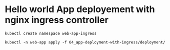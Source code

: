 # Hello world App deployement with nginx ingress controller


```
kubectl create namespace web-app-ingress
```

```
kubectl -n web-app apply -f 04_app-deployment-with-ingress/deployment/
```